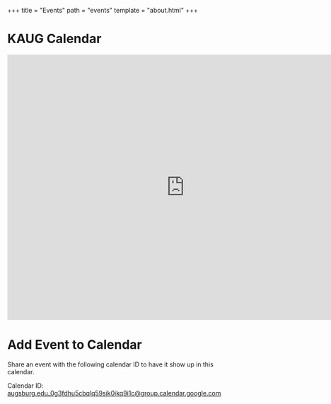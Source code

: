 +++
title = "Events"
path = "events"
template = "about.html"
+++

# KAUG Calendar
<iframe src="https://calendar.google.com/calendar/embed?src=augsburg.edu_0g3fdhu5cbqlq59sik0jkq9i1c%40group.calendar.google.com&ctz=America%2FChicago" style="border: 0" width="800" height="600" frameborder="0" scrolling="no"></iframe>

# Add Event to Calendar
Share an event with the following calendar ID to have it show up in this calendar.

Calendar ID: augsburg.edu_0g3fdhu5cbqlq59sik0jkq9i1c@group.calendar.google.com
